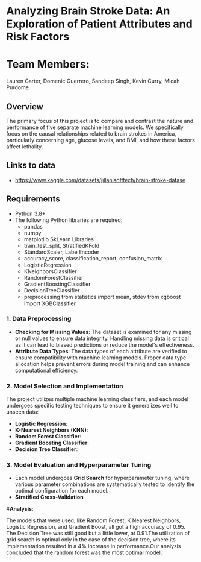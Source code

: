 # Analyzing Brain Stroke Data: An Exploration of Patient Attributes and Risk Factors

# Team Members:
 Lauren Carter,
 Domenic Guerrero,
 Sandeep Singh,
 Kevin Curry,
 Micah Purdome

## Overview
The primary focus of this project is to compare and contrast the nature and performance of five separate machine learning models. We specifically focus on the causal relationships related to brain strokes in America, particularly concerning age, glucose levels, and BMI, and how these factors affect lethality. 

## Links to data
- https://www.kaggle.com/datasets/jillanisofttech/brain-stroke-datase

## Requirements

- Python 3.8+
- The following Python libraries are required:
  - pandas
  - numpy
  - matplotlib
  SkLearn Libraries
  - train_test_split, StratifiedKFold
  - StandardScaler, LabelEncoder
  - accuracy_score, classification_report, confusion_matrix
  - LogisticRegression
  - KNeighborsClassifier
  - RandomForestClassifier
  - GradientBoostingClassifier
  - DecisionTreeClassifier
  - preprocessing
  from statistics import mean, stdev
  from xgboost import XGBClassifier


### 1. **Data Preprocessing**
   - **Checking for Missing Values**: The dataset is examined for any missing or null values to ensure data integrity. Handling missing data is critical as it can lead to biased predictions or reduce the model's effectiveness.
   - **Attribute Data Types**: The data types of each attribute are verified to ensure compatibility with machine learning models. Proper data type allocation helps prevent errors during model training and can enhance computational efficiency.
### 2. **Model Selection and Implementation**
   The project utilizes multiple machine learning classifiers, and each model undergoes specific testing techniques to ensure it generalizes well to unseen data:
   - **Logistic Regression**:
   - **K-Nearest Neighbors (KNN)**:
   - **Random Forest Classifier**:
   - **Gradient Boosting Classifier**: 
   - **Decision Tree Classifier**:
### 3. **Model Evaluation and Hyperparameter Tuning**
   - Each model undergoes **Grid Search** for hyperparameter tuning, where various parameter combinations are systematically tested to identify the optimal configuration for each model.
   - **Stratified Cross-Validation** 


#**Analysis**: 

The models that were used, like Random Forest, K Nearest Neighbors, Logistic Regression, and Gradient Boost, all got a high accuracy of 0.95. The Decision Tree was still good but a little lower, at 0.91.The utilization of grid search is optimal only in the case of the decision tree, where its implementation resulted in a 4% increase in performance.Our analysis concluded that the random forest was the most optimal model.
